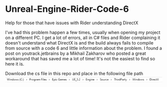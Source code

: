 # Unreal-Engine-Rider-Code-6
 Help for those that have issues with Rider understanding DirectX

I've had this problem happen a few times, usually when opening my project on a different PC. I get a lot of errors, all in C# files and Rider complaining it doesn't understand what DirectX is and the build always fails to compile from source with a code 6 and little information about the problem.
I found a post on youtrack.jetbrains by a Mikhail Zakharov who posted a great workaround that has saved me a lot of time! It's not the easiest to find so here it is.

Download the cs file in this repo and place in the following file path
![alt text](https://github.com/jayvicks86/Unreal-Engine-Rider-Code-6/blob/main/FIle_Path.png)
